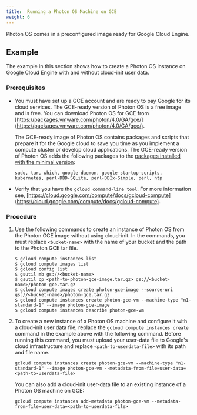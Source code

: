 ```yaml
---
title:  Running a Photon OS Machine on GCE
weight: 6
---
```


Photon OS comes in a preconfigured image ready for Google Cloud Engine. 

## Example 

The example in this section shows how to create a Photon OS instance on Google Cloud Engine with and without cloud-init user data.

### Prerequisites 

- You must have set up a GCE account and are ready to pay Google for its cloud services. The GCE-ready version of Photon OS is a free image and is free. You can download Photon OS for GCE from [https://packages.vmware.com/photon/4.0/GA/gce/](https://packages.vmware.com/photon/4.0/GA/gce/).

    The GCE-ready image of Photon OS contains packages and scripts that prepare it for the Google cloud to save you time as you implement a compute cluster or develop cloud applications. The GCE-ready version of Photon OS adds the following packages to the [packages installed with the minimal version](https://github.com/vmware/photon/blob/master/common/data/packages_minimal.json): 
	
    ```
    sudo, tar, which, google-daemon, google-startup-scripts, kubernetes, perl-DBD-SQLite, perl-DBIx-Simple, perl, ntp
    ```

- Verify that you have the `gcloud command-line tool`. 
    For more information see,  [https://cloud.google.com/compute/docs/gcloud-compute](https://cloud.google.com/compute/docs/gcloud-compute).

### Procedure 

1. Use the following commands to create an instance of Photon OS from the Photon GCE image without using cloud-init. In the commands, you must replace `<bucket-name>` with the name of your bucket and the path to the Photon GCE tar file. 
	
    ```console
    $ gcloud compute instances list
    $ gcloud compute images list
    $ gcloud config list
    $ gsutil mb gs://<bucket-name>
    $ gsutil cp <path-to-photon-gce-image.tar.gz> gs://<bucket-name>/photon-gce.tar.gz
    $ gcloud compute images create photon-gce-image --source-uri gs://<bucket-name>/photon-gce.tar.gz 
    $ gcloud compute instances create photon-gce-vm --machine-type "n1-standard-1" --image photon-gce-image
    $ gcloud compute instances describe photon-gce-vm
    ```
	 
1. To create a new instance of a Photon OS machine and configure it with a cloud-init user data file, replace the `gcloud compute instances create` command in the example above with the following command. Before running this command, you must upload your user-data file to Google's cloud infrastructure and replace `<path-to-userdata-file>` with its path and file name. 

    ```console
    gcloud compute instances create photon-gce-vm --machine-type "n1-standard-1" --image photon-gce-vm --metadata-from-file=user-data=<path-to-userdata-file>
    ```
     
    You can also add a cloud-init user-data file to an existing instance of a Photon OS machine on GCE: 
	
    ```console
    gcloud compute instances add-metadata photon-gce-vm --metadata-from-file=user-data=<path-to-userdata-file>
    ``` 
